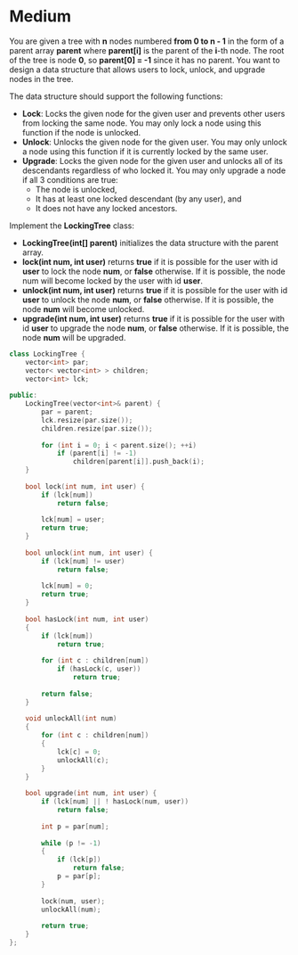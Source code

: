 # Medium

You are given a tree with **n** nodes numbered **from 0 to n - 1** in the form of a parent array **parent** where **parent[i]** is the parent of the **i**-th node. The root of the tree is node **0**, so **parent[0] = -1** since it has no parent. You want to design a data structure that allows users to lock, unlock, and upgrade nodes in the tree.

The data structure should support the following functions:

- **Lock**: Locks the given node for the given user and prevents other users from locking the same node. You may only lock a node using this function if the node is unlocked.
- **Unlock**: Unlocks the given node for the given user. You may only unlock a node using this function if it is currently locked by the same user.
- **Upgrade**: Locks the given node for the given user and unlocks all of its descendants regardless of who locked it. You may only upgrade a node if all 3 conditions are true:
  - The node is unlocked,
  - It has at least one locked descendant (by any user), and
  - It does not have any locked ancestors.

Implement the **LockingTree** class:

- **LockingTree(int[] parent)** initializes the data structure with the parent array.
- **lock(int num, int user)** returns **true** if it is possible for the user with id **user** to lock the node **num**, or **false** otherwise. If it is possible, the node num will become locked by the user with id **user**.
- **unlock(int num, int user)** returns **true** if it is possible for the user with id **user** to unlock the node **num**, or **false** otherwise. If it is possible, the node **num** will become unlocked.
- **upgrade(int num, int user)** returns **true** if it is possible for the user with id **user** to upgrade the node **num**, or **false** otherwise. If it is possible, the node **num** will be upgraded.

```cpp
class LockingTree {
    vector<int> par;
    vector< vector<int> > children;
    vector<int> lck;
    
public:
    LockingTree(vector<int>& parent) {
        par = parent;
        lck.resize(par.size());
        children.resize(par.size());
        
        for (int i = 0; i < parent.size(); ++i)
            if (parent[i] != -1)
                children[parent[i]].push_back(i);
    }
    
    bool lock(int num, int user) {
        if (lck[num])
            return false;
        
        lck[num] = user;
        return true;
    }
    
    bool unlock(int num, int user) {
        if (lck[num] != user)
            return false;
        
        lck[num] = 0;
        return true;
    }
    
    bool hasLock(int num, int user)
    {
        if (lck[num])
            return true;
        
        for (int c : children[num])
            if (hasLock(c, user))
                return true;
        
        return false;
    }
    
    void unlockAll(int num)
    {
        for (int c : children[num])
        {
            lck[c] = 0;
            unlockAll(c);
        }
    }
    
    bool upgrade(int num, int user) {
        if (lck[num] || ! hasLock(num, user))
            return false;
        
        int p = par[num];
        
        while (p != -1)
        {
            if (lck[p])
                return false;
            p = par[p];
        }
        
        lock(num, user);
        unlockAll(num);
        
        return true;
    }
};
```
